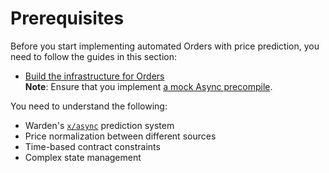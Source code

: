 ﻿---
sidebar_position: 2
---

# Prerequisites

Before you start implementing automated Orders with price prediction, you need to follow the guides in this section:

- [Build the infrastructure for Orders](/category/build-the-infrastructure-for-orders)  
  **Note**: Ensure that you implement [a mock Async precompile](../build-the-infrastructure-for-orders/create-mock-precompiles#13-create-an-async-precompile).

You need to understand the following:

- Warden's [`x/async`](/learn/warden-protocol-modules/x-async) prediction system
- Price normalization between different sources
- Time-based contract constraints
- Complex state management

